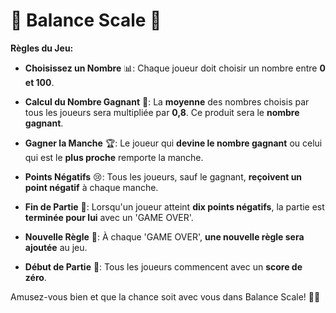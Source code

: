 # 🎉 Balance Scale 🎉

**Règles du Jeu:**

- **Choisissez un Nombre** 📊: Chaque joueur doit choisir un nombre entre **0 et 100**.
  
- **Calcul du Nombre Gagnant** 🧮: La **moyenne** des nombres choisis par tous les joueurs sera multipliée par **0,8**. Ce produit sera le **nombre gagnant**.

- **Gagner la Manche** 🏆: Le joueur qui **devine le nombre gagnant** ou celui qui est le **plus proche** remporte la manche. 

- **Points Négatifs** 😢: Tous les joueurs, sauf le gagnant, **reçoivent un point négatif** à chaque manche.

- **Fin de Partie** 🚫: Lorsqu'un joueur atteint **dix points négatifs**, la partie est **terminée pour lui** avec un 'GAME OVER'.

- **Nouvelle Règle** 📜: À chaque 'GAME OVER', **une nouvelle règle sera ajoutée** au jeu.

- **Début de Partie** 🔄: Tous les joueurs commencent avec un **score de zéro**.

Amusez-vous bien et que la chance soit avec vous dans Balance Scale! 🎲✨
